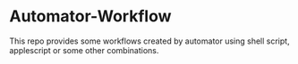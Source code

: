 Automator-Workflow
==================

This repo provides some workflows created by automator using shell script, applescript or some other combinations.
